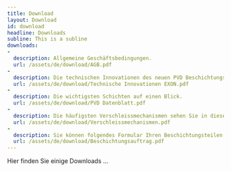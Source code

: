 ```yaml
---
title: Download
layout: Download
id: download
headline: Downloads
subline: This is a subline
downloads:
-
  description: Allgemeine Geschäftsbedingungen.
  url: /assets/de/download/AGB.pdf
-
  description: Die technischen Innovationen des neuen PVD Beschichtungssystems EXON 1500 kombi ARC/Sputter für Sie zusammengefasst.
  url: /assets/de/download/Technische Innovationen EXON.pdf
-
  description: Die wichtigsten Schichten auf einen Blick.
  url: /assets/de/download/PVD Datenblatt.pdf
-
  description: Die häufigsten Verschleissmechanismen sehen Sie in dieser Tabelle zusammengefasst.
  url: /assets/de/download/Verschleissmechanismen.pdf
-
  description: Sie können folgendes Formular Ihren Beschichtungsteilen beilegen. Damit gewährleisten Sie die Beschichtung nach Ihren Wünschen.
  url: /assets/de/download/Beschichtungsauftrag.pdf
---
```

Hier finden Sie einige Downloads ...
